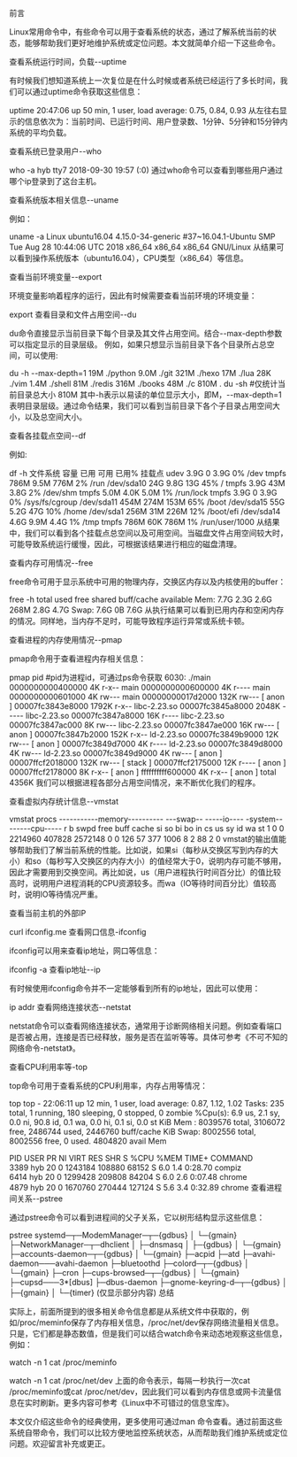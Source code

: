 前言

Linux常用命令中，有些命令可以用于查看系统的状态，通过了解系统当前的状态，能够帮助我们更好地维护系统或定位问题。本文就简单介绍一下这些命令。

查看系统运行时间，负载--uptime

有时候我们想知道系统上一次复位是在什么时候或者系统已经运行了多长时间，我们可以通过uptime命令获取这些信息：

uptime
20:47:06 up 50 min,  1 user,  load average: 0.75, 0.84, 0.93
从左往右显示的信息依次为：当前时间、已运行时间、用户登录数、1分钟、5分钟和15分钟内系统的平均负载。

查看系统已登录用户--who

who -a
hyb      tty7         2018-09-30 19:57 (:0)
通过who命令可以查看到哪些用户通过哪个ip登录到了这台主机。

查看系统版本相关信息--uname

例如：

uname -a
Linux ubuntu16.04 4.15.0-34-generic #37~16.04.1-Ubuntu SMP Tue Aug 28 10:44:06 UTC 2018 x86_64 x86_64 x86_64 GNU/Linux
从结果可以看到操作系统版本（ubuntu16.04），CPU类型（x86_64）等信息。

查看当前环境变量--export

环境变量影响着程序的运行，因此有时候需要查看当前环境的环境变量：

export
查看目录和文件占用空间--du

du命令直接显示当前目录下每个目录及其文件占用空间。结合--max-depth参数可以指定显示的目录层级。
例如，如果只想显示当前目录下各个目录所占总空间，可以使用:

du -h --max-depth=1 
19M        ./python
9.0M        ./git
321M        ./hexo
17M        ./lua
28K        ./vim
1.4M        ./shell
81M        ./redis
316M        ./books
48M        ./c
810M        .
du -sh     #仅统计当前目录总大小
810M
其中-h表示以易读的单位显示大小，即M，--max-depth=1表明目录层级。通过命令结果，我们可以看到当前目录下各个子目录占用空间大小，以及总空间大小。

查看各挂载点空间--df

例如:

df -h
文件系统        容量  已用  可用 已用% 挂载点
udev            3.9G     0  3.9G    0% /dev
tmpfs           786M  9.5M  776M    2% /run
/dev/sda10       24G  9.8G   13G   45% /
tmpfs           3.9G   43M  3.8G    2% /dev/shm
tmpfs           5.0M  4.0K  5.0M    1% /run/lock
tmpfs           3.9G     0  3.9G    0% /sys/fs/cgroup
/dev/sda11      454M  274M  153M   65% /boot
/dev/sda15       55G  5.2G   47G   10% /home
/dev/sda1       256M   31M  226M   12% /boot/efi
/dev/sda14      4.6G  9.9M  4.4G    1% /tmp
tmpfs           786M   60K  786M    1% /run/user/1000
从结果中，我们可以看到各个挂载点总空间以及可用空间。当磁盘文件占用空间较大时，可能导致系统运行缓慢，因此，可根据该结果进行相应的磁盘清理。

查看内存可用情况--free

free命令可用于显示系统中可用的物理内存，交换区内存以及内核使用的buffer：

free -h
              total        used        free      shared  buff/cache   available
Mem:           7.7G        2.3G        2.6G        268M        2.8G        4.7G
Swap:          7.6G          0B        7.6G
从执行结果可以看到已用内存和空闲内存的情况。同样地，当内存不足时，可能导致程序运行异常或系统卡顿。

查看进程的内存使用情况--pmap

pmap命令用于查看进程内存相关信息：

pmap pid    #pid为进程id，可通过ps命令获取
6030:   ./main
0000000000400000      4K r-x-- main
0000000000600000      4K r---- main
0000000000601000      4K rw--- main
00000000017d2000    132K rw---   [ anon ]
00007fc3843e8000   1792K r-x-- libc-2.23.so
00007fc3845a8000   2048K ----- libc-2.23.so
00007fc3847a8000     16K r---- libc-2.23.so
00007fc3847ac000      8K rw--- libc-2.23.so
00007fc3847ae000     16K rw---   [ anon ]
00007fc3847b2000    152K r-x-- ld-2.23.so
00007fc3849b9000     12K rw---   [ anon ]
00007fc3849d7000      4K r---- ld-2.23.so
00007fc3849d8000      4K rw--- ld-2.23.so
00007fc3849d9000      4K rw---   [ anon ]
00007ffcf2018000    132K rw---   [ stack ]
00007ffcf2175000     12K r----   [ anon ]
00007ffcf2178000      8K r-x--   [ anon ]
ffffffffff600000      4K r-x--   [ anon ]
 total             4356K
我们可以根据进程各部分占用空间情况，来不断优化我们的程序。

查看虚拟内存统计信息--vmstat

vmstat
procs -----------memory---------- ---swap-- -----io---- -system-- ------cpu-----
 r  b   swpd   free   buff  cache   si   so    bi    bo   in   cs us sy id wa st
 1  0      0 2214960 407828 2572148    0    0   126    57  377 1006  8  2 88  2  0
vmstat的输出值能够帮助我们了解当前系统的性能。比如说，如果si（每秒从交换区写到内存的大小）和so（每秒写入交换区的内存大小）的值经常大于0，说明内存可能不够用，因此才需要用到交换空间。再比如说，us（用户进程执行时间百分比）的值比较高时，说明用户进程消耗的CPU资源较多。而wa（IO等待时间百分比）值较高时，说明IO等待情况严重。

查看当前主机的外部IP

curl ifconfig.me
查看网口信息-ifconfig

ifconfig可以用来查看ip地址，网口等信息：

ifconfig -a
查看ip地址--ip

有时候使用ifconfig命令并不一定能够看到所有的ip地址，因此可以使用：

ip addr
查看网络连接状态--netstat

netstat命令可以查看网络连接状态，通常用于诊断网络相关问题。例如查看端口是否被占用，连接是否已经释放，服务是否在监听等等。具体可参考《不可不知的网络命令-netstat》。

查看CPU利用率等-top

top命令可用于查看系统的CPU利用率，内存占用等情况：

top
top - 22:06:11 up 12 min,  1 user,  load average: 0.87, 1.12, 1.02
Tasks: 235 total,   1 running, 180 sleeping,   0 stopped,   0 zombie
%Cpu(s):  6.9 us,  2.1 sy,  0.0 ni, 90.8 id,  0.1 wa,  0.0 hi,  0.1 si,  0.0 st
KiB Mem :  8039576 total,  3106072 free,  2486744 used,  2446760 buff/cache
KiB Swap:  8002556 total,  8002556 free,        0 used.  4804820 avail Mem 

  PID USER      PR  NI    VIRT    RES    SHR S  %CPU %MEM     TIME+ COMMAND     
 3389 hyb       20   0 1243184 108880  68152 S   6.0  1.4   0:28.70 compiz      
 6414 hyb       20   0 1299428 209808  84204 S   6.0  2.6   0:07.48 chrome      
 4879 hyb       20   0 1670760 270444 127124 S   5.6  3.4   0:32.89 chrome
查看进程间关系--pstree

通过pstree命令可以看到进程间的父子关系，它以树形结构显示这些信息：

pstree
systemd─┬─ModemManager─┬─{gdbus}
        │              └─{gmain}
        ├─NetworkManager─┬─dhclient
        │                ├─dnsmasq
        │                ├─{gdbus}
        │                └─{gmain}
        ├─accounts-daemon─┬─{gdbus}
        │                 └─{gmain}
        ├─acpid
        ├─atd
        ├─avahi-daemon───avahi-daemon
        ├─bluetoothd
        ├─colord─┬─{gdbus}
        │        └─{gmain}
        ├─cron
        ├─cups-browsed─┬─{gdbus}
        │              └─{gmain}
        ├─cupsd───3*[dbus]
        ├─dbus-daemon
        ├─gnome-keyring-d─┬─{gdbus}
        │                 ├─{gmain}
        │                 └─{timer}
(仅显示部分内容)
总结

实际上，前面所提到的很多相关命令信息都是从系统文件中获取的，例如/proc/meminfo保存了内存相关信息，/proc/net/dev保存网络流量相关信息。只是，它们都是静态数值，但是我们可以结合watch命令来动态地观察这些信息，例如：

watch -n 1 cat /proc/meminfo 

watch -n 1 cat /proc/net/dev
上面的命令表示，每隔一秒执行一次cat /proc/meminfo或cat /proc/net/dev，因此我们可以看到内存信息或网卡流量信息在实时刷新。更多内容可参考《Linux中不可错过的信息宝库》。

本文仅介绍这些命令的经典使用，更多使用可通过man 命令查看。通过前面这些系统自带命令，我们可以比较方便地监控系统状态，从而帮助我们维护系统或定位问题。欢迎留言补充或更正。